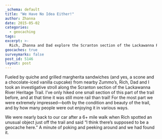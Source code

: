 ```yaml
---
_schema: default
title: "We Have No Idea Either!"
author: Zhanna
date: 2015-05-02
categories:
  - geocaching
tags:
excerpt: >-
  Rich, Zhanna and Dad explore the Scranton section of the Lackawanna River Heritage Trail and find a surprise (to Zhanna, anyway) geocache.
geocaches: true
surveymarks: false
post_id: 5146
layout: post                      
---
```


Fueled by quiche and grilled margherita sandwiches (and yes, a scone and a chocolate-iced vanilla cupcake) from nearby Zummo’s, Rich, Dad and I took an investigative stroll along the Scranton section of the Lackawanna River Heritage Trail. I’ve only hiked one small section of this part of the trail before, and at that time it was still more rail than trail! For the most part we were extremely impressed—both by the condition and beauty of the trail, and by how many people were out enjoying it in various ways.

We were nearly back to our car after a 6+ mile walk when Rich spotted an unusual object just off the trail and said “I think there’s supposed to be a geocache here.” A minute of poking and peeking around and we had found it.
